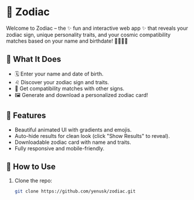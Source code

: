 # 🔮 Zodiac

Welcome to Zodiac – the ✨ fun and interactive web app ✨ that reveals your zodiac sign, unique personality traits, and your cosmic compatibility matches based on your name and birthdate! 🌟♈♉♊

## 🧠 What It Does

- 🗓️ Enter your name and date of birth.
- ♌ Discover your zodiac sign and traits.
- 💞 Get compatibility matches with other signs.
- 🖼️ Generate and download a personalized zodiac card!


## 🌟 Features

- Beautiful animated UI with gradients and emojis.
- Auto-hide results for clean look (click "Show Results" to reveal).
- Downloadable zodiac card with name and traits.
- Fully responsive and mobile-friendly.

## 🚀 How to Use

1. Clone the repo:
   ```bash
   git clone https://github.com/yenusk/zodiac.git

